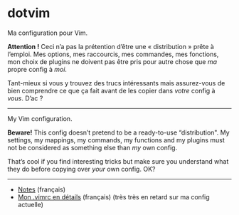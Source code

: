 dotvim
======

Ma configuration pour Vim.

**Attention !** Ceci n’a pas la prétention d’être une « distribution » prête à l’emploi. Mes options, mes raccourcis, mes commandes, mes fonctions, mon choix de plugins ne doivent pas être pris pour autre chose que *ma* propre config à *moi*.

Tant-mieux si vous y trouvez des trucs intéressants mais assurez-vous de bien comprendre ce que ça fait avant de les copier dans *votre* config à *vous*. D’ac ?

---

My Vim configuration.

**Beware!** This config doesn’t pretend to be a ready-to-use “distribution". My settings, my mappings, my commands, my functions and my plugins must not be considered as something else than *my* own config.

That’s cool if you find interesting tricks but make sure you understand what they do before copying over *your* own config. OK?

---

* [Notes](https://github.com/romainl/dotvim/wiki/Notes) (français)
* [Mon .vimrc en détails](https://github.com/romainl/dotvim/wiki/Mon-.vimrc-en-d%C3%A9tails) (français) (très très en retard sur ma config actuelle)
